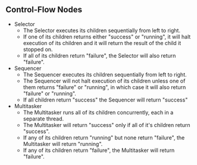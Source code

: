 
## Control-Flow Nodes

- Selector
  - The Selector executes its children sequentially from left to right. 
  - If one of its children returns either "success" or "running", it will halt execution of its children and it will return the result of the child it stopped on.
  - If all of its children return "failure", the Selector will also return "failure".
- Sequencer
  - The Sequencer executes its children sequentially from left to right.
  - The Sequencer will not halt execution of its children unless one of them returns "failure" or "running", in which case it will also return "failure" or "running".
  - If all children return "success" the Sequencer will return "success"
- Multitasker
  - The Multitasker runs all of its children concurrently, each in a separate thread.
  - The Multitasker will return "success" only if all of it's children return "success".
  - If any of its children return "running" but none return "failure", the Multitasker will return "running".
  - If any of its children return "failure", the Multitasker will return "failure".
